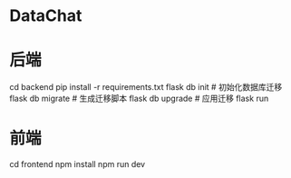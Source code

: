 # DataChat

# 后端
cd backend
pip install -r requirements.txt
flask db init  # 初始化数据库迁移
flask db migrate  # 生成迁移脚本
flask db upgrade  # 应用迁移
flask run

# 前端
cd frontend
npm install
npm run dev